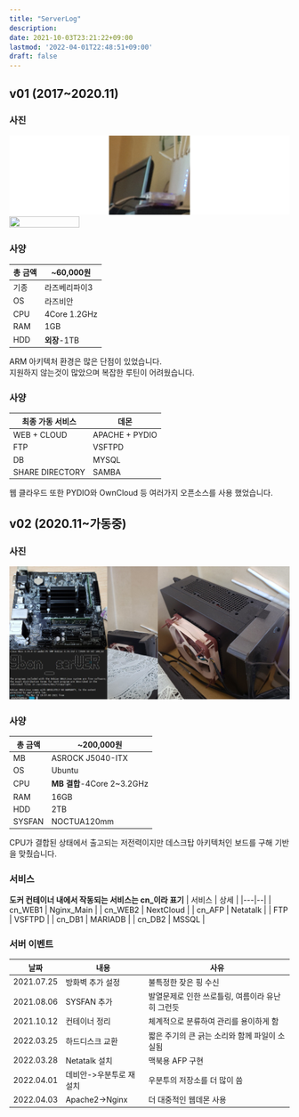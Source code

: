 ```yaml
---
title: "ServerLog"
description:
date: 2021-10-03T23:21:22+09:00
lastmod: '2022-04-01T22:48:51+09:00'
draft: false
---
```

## v01 (2017~2020.11)

### 사진
![1 세대](page/serverLog/01.png)
<img src = "page/serverLog/01-01.png" width="50%" height="50%">

### 사양
| 총 금액 | ~60,000원 |
|--|--|
| 기종 | 라즈베리파이3 |
| OS | 라즈비안 |
| CPU | 4Core 1.2GHz |
| RAM | 1GB |
| HDD | **외장**-1TB |

ARM 아키텍처 환경은 많은 단점이 있었습니다.  
지원하지 않는것이 많았으며 복잡한 루틴이 어려웠습니다.

### 사양
| 최종 가동 서비스 | 데몬  |
|---|--|
| WEB + CLOUD| APACHE + PYDIO |
| FTP | VSFTPD |
| DB | MYSQL |
| SHARE DIRECTORY | SAMBA |

웹 클라우드 또한 PYDIO와 OwnCloud 등 여러가지 오픈소스를 사용 했었습니다. 

## v02 (2020.11~가동중)

### 사진
![2 세대](page/serverLog/02.png)

### 사양
| 총 금액 | ~200,000원 |
|--|--|
| MB | ASROCK J5040-ITX |
| OS | Ubuntu |
| CPU | **MB 결합**-4Core 2~3.2GHz |
| RAM | 16GB |
| HDD | 2TB |
| SYSFAN | NOCTUA120mm |

CPU가 결합된 상태에서 출고되는 저전력이지만 데스크탑 아키텍처인 보드를 구해 기반을 맞췄습니다.

### 서비스
**도커 컨테이너 내에서 작동되는 서비스는 cn_이라 표기**
| 서비스 | 상세 |
|---|--|
| cn_WEB1 | Nginx_Main |
| cn_WEB2 | NextCloud |
| cn_AFP | Netatalk |
| FTP | VSFTPD |
| cn_DB1 | MARIADB |
| cn_DB2 | MSSQL |

### 서버 이벤트

| 날짜 | 내용 | 사유 |
|--|--|--|
| 2021.07.25 | 방화벽 추가 설정 | 불특정한 잦은 핑 수신 |
| 2021.08.06 | SYSFAN 추가 | 발열문제로 인한 쓰로틀링, 여름이라 유난히 그런듯  |
| 2021.10.12 | 컨테이너 정리 | 체계적으로 분류하여 관리를 용이하게 함  |
| 2022.03.25 | 하드디스크 교환 | 짧은 주기의 큰  긁는 소리와 함께 파일이 소실됨 |
| 2022.03.28 | Netatalk 설치 | 맥북용 AFP 구현 |
| 2022.04.01 | 데비안->우분투로 재설치 | 우분투의 저장소를 더 많이 씀 |
| 2022.04.03 | Apache2->Nginx | 더 대중적인 웹데몬 사용 |

